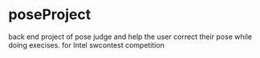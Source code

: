 # poseProject
back end project of pose judge and help the user correct their pose while doing execises.
for Intel swcontest competition
